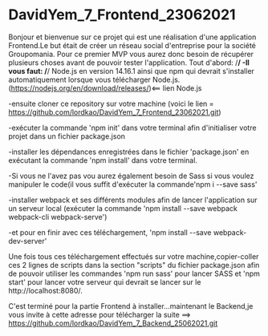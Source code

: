 ﻿# DavidYem_7_Frontend_23062021
Bonjour et bienvenue sur ce projet qui est une réalisation d'une application Frontend.Le but était de créer un réseau social d'entreprise pour la société Groupomania.
Pour ce premier MVP vous aurez donc besoin de récupérer plusieurs choses avant de pouvoir tester l'application.
Tout d'abord:
/**************************************************************************/
-Il vous faut:
/**************************************************************************/
Node.js en version 14.16.1 ainsi que npm qui devrait s'installer automatiquement lorsque vous télécharger Node.js.
(https://nodejs.org/en/download/releases/)<== lien Node.js

-ensuite cloner ce repository sur votre machine
(voici le lien = https://github.com/lordkao/DavidYem_7_Frontend_23062021.git)

-exécuter la commande 'npm init' dans votre terminal afin d'initialiser votre projet dans un fichier package.json

-installer les dépendances enregistrées dans le fichier 'package.json' en exécutant la commande 'npm install' dans votre terminal.

-Si vous ne l'avez pas vou aurez également besoin de Sass si vous voulez manipuler le code(il vous suffit d'exécuter la commande'npm i --save sass' 

-installer webpack et ses différents modules afin de lancer l'application sur un serveur local
(exécuter la commande 'npm install --save webpack webpack-cli webpack-serve')

-et pour en finir avec ces téléchargement, 'npm install --save webpack-dev-server'


Une fois tous ces téléchargement effectués sur votre machine,copier-coller ces 2 lignes de scripts dans la section "scripts" du fichier package.json afin de pouvoir utiliser les commandes 'npm run sass' pour lancer SASS et 'npm start' pour lancer votre serveur qui devrait se lancer sur le http://localhost:8080/.

C'est terminé pour la partie Frontend à installer...maintenant le Backend,je vous invite à cette adresse pour télécharger la suite ==> https://github.com/lordkao/DavidYem_7_Backend_25062021.git
